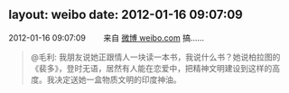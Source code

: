 layout: weibo
date: 2012-01-16 09:07:09
---
2012-01-16 09:07:09  &nbsp;&nbsp;&nbsp;&nbsp;&nbsp;&nbsp; 来自 <a href="http://weibo.com/" rel="nofollow">微博 weibo.com</a>
搞……
>  @毛利: 我朋友说她正跟情人一块读一本书，我说什么书？她说柏拉图的《裴多》，登时无语，居然有人能在恋爱中，把精神文明建设到这样的高度。我决定送她一盒物质文明的印度神油。 ​​​

